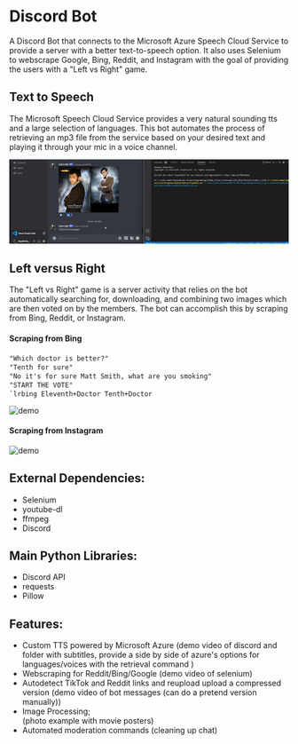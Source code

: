 # Discord Bot
A Discord Bot that connects to the Microsoft Azure Speech Cloud Service to provide a server with a better text-to-speech option.
It also uses Selenium to webscrape Google, Bing, Reddit, and Instagram with the goal of providing the users with a "Left vs Right" game.

## Text to Speech
The Microsoft Speech Cloud Service provides a very natural sounding tts and a large selection of languages. This bot automates the process of retrieving
an mp3 file from the service based on your desired text and playing it through your mic in a voice channel.

![demo](https://github.com/DeeFrancois/discord-bot/blob/main/DocumentationImages/tts_demo.gif)


## Left versus Right
The "Left vs Right" game is a server activity that relies on the bot automatically searching for, downloading, and combining two images which are then voted on by the members. The bot can accomplish this by scraping from Bing, Reddit, or Instagram.
#### Scraping from Bing
```
"Which doctor is better?"
"Tenth for sure"
"No it's for sure Matt Smith, what are you smoking"
"START THE VOTE"
`lrbing Eleventh+Doctor Tenth+Doctor 
```

![demo](https://github.com/DeeFrancois/discord-bot/blob/main/DocumentationImages/bing_demo.gif)

#### Scraping from Instagram
![demo](https://github.com/DeeFrancois/discord-bot/blob/main/DocumentationImages/ig_demo.gif)

## External Dependencies:
- Selenium
- youtube-dl
- ffmpeg 
- Discord


## Main Python Libraries:
- Discord API
- requests
- Pillow

## Features:
- Custom TTS powered by Microsoft Azure
(demo video of discord and folder with subtitles, provide a side by side of azure's options for languages/voices with the retrieval command )
- Webscraping for Reddit/Bing/Google
(demo video of selenium)
- Autodetect TikTok and Reddit links and reupload upload a compressed version
(demo video of bot messages (can do a pretend version manually))
- Image Processing;  
(photo example with movie posters)
- Automated moderation commands (cleaning up chat)

